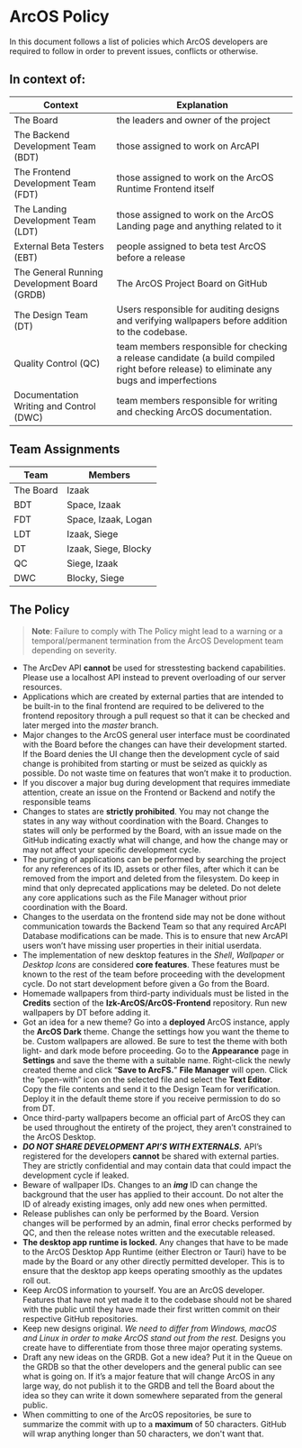 # ArcOS Policy
In this document follows a list of policies which ArcOS developers are required to follow in order to prevent issues, conflicts or otherwise.

## In context of:
| Context | Explanation |
|---------|-------------|
| The Board | the leaders and owner of the project |
| The Backend Development Team (BDT) | those assigned to work on ArcAPI |
| The Frontend Development Team (FDT) | those assigned to work on the ArcOS Runtime Frontend itself |
| The Landing Development Team (LDT) | those assigned to work on the ArcOS Landing page and anything related to it |
| External Beta Testers (EBT) | people assigned to beta test ArcOS before a release |
| The General Running Development Board (GRDB) | The ArcOS Project Board on GitHub |
| The Design Team (DT) | Users responsible for auditing designs and verifying wallpapers before addition to the codebase. |
| Quality Control (QC) | team members responsible for checking a release candidate (a build compiled right before release) to eliminate any bugs and imperfections |
| Documentation Writing and Control (DWC) | team members responsible for writing and checking ArcOS documentation. |

## Team Assignments
| Team | Members |
|------|---------|
| The Board | Izaak |
| BDT | Space, Izaak |
| FDT | Space, Izaak, Logan |
| LDT | Izaak, Siege |
| DT | Izaak, Siege, Blocky |
| QC | Siege, Izaak |
| DWC | Blocky, Siege |


## The Policy

> **Note**: Failure to comply with The Policy might lead to a warning or a temporal/permanent termination from the ArcOS Development team depending on severity.

- The ArcDev API **cannot** be used for stresstesting backend capabilities. Please use a localhost API instead to prevent overloading of our server resources.
- Applications which are created by external parties that are intended to be built-in to the final frontend are required to be delivered to the frontend repository through a pull request so that it can be checked and later merged into the _master_ branch.
- Major changes to the ArcOS general user interface must be coordinated with the Board before the changes can have their development started. If the Board denies the UI change then the development cycle of said change is prohibited from starting or must be seized as quickly as possible. Do not waste time on features that won’t make it to production.
- If you discover a major bug during development that requires immediate attention, create an issue on the Frontend or Backend and notify the responsible teams
- Changes to states are **strictly prohibited**. You may not change the states in any way without coordination with the Board. Changes to states will only be performed by the Board, with an issue made on the GitHub indicating exactly what will change, and how the change may or may not affect your specific development cycle.
- The purging of applications can be performed by searching the project for any references of its ID, assets or other files, after which it can be removed from the import and deleted from the filesystem. Do keep in mind that only deprecated applications may be deleted. Do not delete any core applications such as the File Manager without prior coordination with the Board.
- Changes to the userdata on the frontend side may not be done without communication towards the Backend Team so that any required ArcAPI Database modifications can be made. This is to ensure that new ArcAPI users won’t have missing user properties in their initial userdata.
- The implementation of new desktop features in the _Shell_, _Wallpaper_ or _Desktop Icons_ are considered **core features**. These features must be known to the rest of the team before proceeding with the development cycle. Do not start development before given a Go from the Board.
- Homemade wallpapers from third-party individuals must be listed in the **Credits** section of the **Izk-ArcOS/ArcOS-Frontend** repository. Run new wallpapers by DT before adding it.
- Got an idea for a new theme? Go into a **deployed** ArcOS instance, apply the **ArcOS Dark** theme. Change the settings how you want the theme to be. Custom wallpapers are allowed. Be sure to test the theme with both light- and dark mode before proceeding. Go to the **Appearance** page in **Settings** and save the theme with a suitable name. Right-click the newly created theme and click “**Save to ArcFS.**” **File Manager** will open. Click the “open-with” icon on the selected file and select the **Text Editor**. Copy the file contents and send it to the Design Team for verification. Deploy it in the default theme store if you receive permission to do so from DT.
- Once third-party wallpapers become an official part of ArcOS they can be used throughout the entirety of the project, they aren’t constrained to the ArcOS Desktop.
- **_DO NOT SHARE DEVELOPMENT API’S WITH EXTERNALS._** API’s registered for the developers **cannot** be shared with external parties. They are strictly confidential and may contain data that could impact the development cycle if leaked.
- Beware of wallpaper IDs. Changes to an _**img**_ ID can change the background that the user has applied to their account. Do not alter the ID of already existing images, only add new ones when permitted.
- Release publishes can only be performed by the Board. Version changes will be performed by an admin, final error checks performed by QC, and then the release notes written and the executable released.
- **The desktop app runtime is locked.** Any changes that have to be made to the ArcOS Desktop App Runtime (either Electron or Tauri) have to be made by the Board or any other directly permitted developer. This is to ensure that the desktop app keeps operating smoothly as the updates roll out.
- Keep ArcOS information to yourself. You are an ArcOS developer. Features that have not yet made it to the codebase should not be shared with the public until they have made their first written commit on their respective GitHub repositories.
- Keep new designs original. _We need to differ from Windows, macOS and Linux in order to make ArcOS stand out from the rest._ Designs you create have to differentiate from those three major operating systems.
- Draft any new ideas on the GRDB. Got a new idea? Put it in the Queue on the GRDB so that the other developers and the general public can see what is going on. If it’s a major feature that will change ArcOS in any large way, do not publish it to the GRDB and tell the Board about the idea so they can write it down somewhere separated from the general public.
- When committing to one of the ArcOS repositories, be sure to summarize the commit with up to a **maximum** of 50 characters. GitHub will wrap anything longer than 50 characters, we don't want that.

